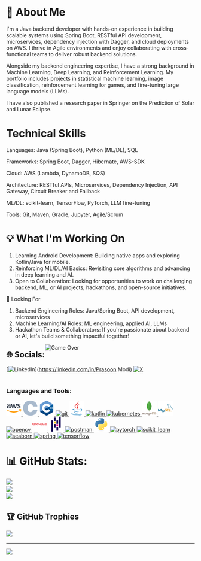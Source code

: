 # 🚀 About Me
I'm a Java backend developer with hands-on experience in building scalable systems using Spring Boot, RESTful API development, microservices, dependency injection with Dagger, and cloud deployments on AWS. I thrive in Agile environments and enjoy collaborating with cross-functional teams to deliver robust backend solutions.

Alongside my backend engineering expertise, I have a strong background in Machine Learning, Deep Learning, and Reinforcement Learning. My portfolio includes projects in statistical machine learning, image classification, reinforcement learning for games, and fine-tuning large language models (LLMs).

I have also published a research paper in Springer on the Prediction of Solar and Lunar Eclipse.

# Technical Skills
Languages: Java (Spring Boot), Python (ML/DL), SQL

Frameworks: Spring Boot, Dagger, Hibernate, AWS-SDK

Cloud: AWS (Lambda, DynamoDB, SQS)

Architecture: RESTful APIs, Microservices, Dependency Injection, API Gateway, Circuit Breaker and Fallback

ML/DL: scikit-learn, TensorFlow, PyTorch, LLM fine-tuning

Tools: Git, Maven, Gradle, Jupyter, Agile/Scrum

# 💡 What I'm Working On
1. Learning Android Development: Building native apps and exploring Kotlin/Java for mobile.
2. Reinforcing ML/DL/AI Basics: Revisiting core algorithms and advancing in deep learning and AI.
3. Open to Collaboration: Looking for opportunities to work on challenging backend, ML, or AI projects, hackathons, and open-source initiatives.

🎯 Looking For
1. Backend Engineering Roles: Java/Spring Boot, API development, microservices
2. Machine Learning/AI Roles: ML engineering, applied AI, LLMs
3. Hackathon Teams & Collaborators: If you're passionate about backend or AI, let's build something impactful together!

<img align="right" alt="Game Over" width = "400" src="https://media1.tenor.com/m/UNwENDqd4o0AAAAC/gif.gif">

## 🌐 Socials:
[![LinkedIn](https://img.shields.io/badge/LinkedIn-%230077B5.svg?logo=linkedin&logoColor=white)](https://linkedin.com/in/Prasoon Modi) [![X](https://img.shields.io/badge/X-black.svg?logo=X&logoColor=white)](https://x.com/PrasoonMod92606) 

# <h3 align="left">Languages and Tools:</h3>
<p align="left"> <a href="https://aws.amazon.com" target="_blank" rel="noreferrer"> <img src="https://raw.githubusercontent.com/devicons/devicon/master/icons/amazonwebservices/amazonwebservices-original-wordmark.svg" alt="aws" width="40" height="40"/> </a> <a href="https://www.cprogramming.com/" target="_blank" rel="noreferrer"> <img src="https://raw.githubusercontent.com/devicons/devicon/master/icons/c/c-original.svg" alt="c" width="40" height="40"/> </a> <a href="https://www.w3schools.com/cpp/" target="_blank" rel="noreferrer"> <img src="https://raw.githubusercontent.com/devicons/devicon/master/icons/cplusplus/cplusplus-original.svg" alt="cplusplus" width="40" height="40"/> </a> <a href="https://git-scm.com/" target="_blank" rel="noreferrer"> <img src="https://www.vectorlogo.zone/logos/git-scm/git-scm-icon.svg" alt="git" width="40" height="40"/> </a> <a href="https://www.java.com" target="_blank" rel="noreferrer"> <img src="https://raw.githubusercontent.com/devicons/devicon/master/icons/java/java-original.svg" alt="java" width="40" height="40"/> </a> <a href="https://kotlinlang.org" target="_blank" rel="noreferrer"> <img src="https://www.vectorlogo.zone/logos/kotlinlang/kotlinlang-icon.svg" alt="kotlin" width="40" height="40"/> </a> <a href="https://kubernetes.io" target="_blank" rel="noreferrer"> <img src="https://www.vectorlogo.zone/logos/kubernetes/kubernetes-icon.svg" alt="kubernetes" width="40" height="40"/> </a> <a href="https://www.mongodb.com/" target="_blank" rel="noreferrer"> <img src="https://raw.githubusercontent.com/devicons/devicon/master/icons/mongodb/mongodb-original-wordmark.svg" alt="mongodb" width="40" height="40"/> </a> <a href="https://www.mysql.com/" target="_blank" rel="noreferrer"> <img src="https://raw.githubusercontent.com/devicons/devicon/master/icons/mysql/mysql-original-wordmark.svg" alt="mysql" width="40" height="40"/> </a> <a href="https://opencv.org/" target="_blank" rel="noreferrer"> <img src="https://www.vectorlogo.zone/logos/opencv/opencv-icon.svg" alt="opencv" width="40" height="40"/> </a> <a href="https://www.oracle.com/" target="_blank" rel="noreferrer"> <img src="https://raw.githubusercontent.com/devicons/devicon/master/icons/oracle/oracle-original.svg" alt="oracle" width="40" height="40"/> </a> <a href="https://pandas.pydata.org/" target="_blank" rel="noreferrer"> <img src="https://raw.githubusercontent.com/devicons/devicon/2ae2a900d2f041da66e950e4d48052658d850630/icons/pandas/pandas-original.svg" alt="pandas" width="40" height="40"/> </a> <a href="https://postman.com" target="_blank" rel="noreferrer"> <img src="https://www.vectorlogo.zone/logos/getpostman/getpostman-icon.svg" alt="postman" width="40" height="40"/> </a> <a href="https://www.python.org" target="_blank" rel="noreferrer"> <img src="https://raw.githubusercontent.com/devicons/devicon/master/icons/python/python-original.svg" alt="python" width="40" height="40"/> </a> <a href="https://pytorch.org/" target="_blank" rel="noreferrer"> <img src="https://www.vectorlogo.zone/logos/pytorch/pytorch-icon.svg" alt="pytorch" width="40" height="40"/> </a> <a href="https://scikit-learn.org/" target="_blank" rel="noreferrer"> <img src="https://upload.wikimedia.org/wikipedia/commons/0/05/Scikit_learn_logo_small.svg" alt="scikit_learn" width="40" height="40"/> </a> <a href="https://seaborn.pydata.org/" target="_blank" rel="noreferrer"> <img src="https://seaborn.pydata.org/_images/logo-mark-lightbg.svg" alt="seaborn" width="40" height="40"/> </a> <a href="https://spring.io/" target="_blank" rel="noreferrer"> <img src="https://www.vectorlogo.zone/logos/springio/springio-icon.svg" alt="spring" width="40" height="40"/> </a> <a href="https://www.tensorflow.org" target="_blank" rel="noreferrer"> <img src="https://www.vectorlogo.zone/logos/tensorflow/tensorflow-icon.svg" alt="tensorflow" width="40" height="40"/> </a> </p>

# 📊 GitHub Stats:
![](https://github-readme-stats.vercel.app/api?username=mxcjhack&theme=dark&hide_border=false&include_all_commits=true&count_private=false)<br/>
![](https://github-readme-streak-stats.herokuapp.com/?user=mxcjhack&theme=dark&hide_border=false)<br/>
![](https://github-readme-stats.vercel.app/api/top-langs/?username=mxcjhack&theme=dark&hide_border=false&include_all_commits=true&count_private=false&layout=compact)

## 🏆 GitHub Trophies
![](https://github-profile-trophy.vercel.app/?username=mxcjhack&theme=radical&no-frame=false&no-bg=true&margin-w=4)

---
[![](https://visitcount.itsvg.in/api?id=mxcjhack&icon=0&color=0)](https://visitcount.itsvg.in)

<!-- Proudly created with GPRM ( https://gprm.itsvg.in ) -->
